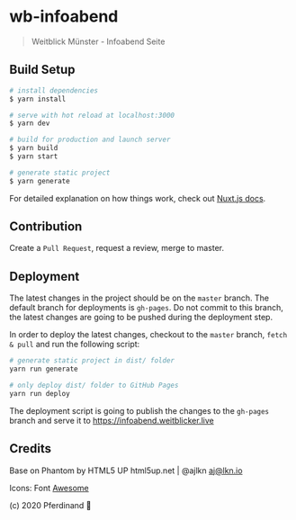 # wb-infoabend

> Weitblick Münster - Infoabend Seite

## Build Setup

```bash
# install dependencies
$ yarn install

# serve with hot reload at localhost:3000
$ yarn dev

# build for production and launch server
$ yarn build
$ yarn start

# generate static project
$ yarn generate
```

For detailed explanation on how things work, check out [Nuxt.js docs](https://nuxtjs.org).

## Contribution

Create a `Pull Request`, request a review, merge to master.

## Deployment

The latest changes in the project should be on the `master` branch. The default branch for deployments is `gh-pages`. Do not commit to this branch, the latest changes are going to be pushed during the deployment step.

In order to deploy the latest changes, checkout to the `master` branch, `fetch & pull` and run the following script:

```bash
# generate static project in dist/ folder
yarn run generate

# only deploy dist/ folder to GitHub Pages
yarn run deploy
```

The deployment script is going to publish the changes to the `gh-pages` branch and serve it to https://infoabend.weitblicker.live

## Credits

Base on Phantom by HTML5 UP
html5up.net | @ajlkn
aj@lkn.io

Icons:
  Font [Awesome](fontawesome.io)

(c) 2020 Pferdinand :horse:
